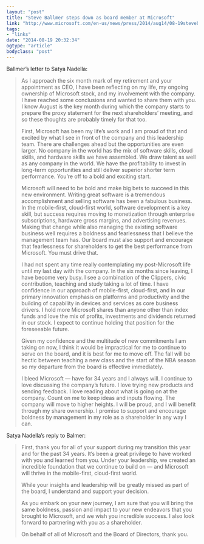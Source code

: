 ```yaml
---
layout: "post"
title: "Steve Ballmer steps down as board member at Microsoft"
link: "http://www.microsoft.com/en-us/news/press/2014/aug14/08-19steveb.aspx"
tags: 
- "links"
date: "2014-08-19 20:32:34"
ogtype: "article"
bodyclass: "post"
---
```


Ballmer’s letter to Satya Nadella:

> As I approach the six month mark of my retirement and your appointment as CEO, I have been reflecting on my life, my ongoing ownership of Microsoft stock, and my involvement with the company. I have reached some conclusions and wanted to share them with you. I know August is the key month during which the company starts to prepare the proxy statement for the next shareholders’ meeting, and so these thoughts are probably timely for that too.
> 
>  First, Microsoft has been my life’s work and I am proud of that and excited by what I see in front of the company and this leadership team. There are challenges ahead but the opportunities are even larger. No company in the world has the mix of software skills, cloud skills, and hardware skills we have assembled. We draw talent as well as any company in the world. We have the profitability to invest in long-term opportunities and still deliver superior shorter term performance. You’re off to a bold and exciting start.
> 
>  Microsoft will need to be bold and make big bets to succeed in this new environment. Writing great software is a tremendous accomplishment and selling software has been a fabulous business. In the mobile-first, cloud-first world, software development is a key skill, but success requires moving to monetization through enterprise subscriptions, hardware gross margins, and advertising revenues. Making that change while also managing the existing software business well requires a boldness and fearlessness that I believe the management team has. Our board must also support and encourage that fearlessness for shareholders to get the best performance from Microsoft. You must drive that.
> 
>  I had not spent any time really contemplating my post-Microsoft life until my last day with the company. In the six months since leaving, I have become very busy. I see a combination of the Clippers, civic contribution, teaching and study taking a lot of time. I have confidence in our approach of mobile-first, cloud-first, and in our primary innovation emphasis on platforms and productivity and the building of capability in devices and services as core business drivers. I hold more Microsoft shares than anyone other than index funds and love the mix of profits, investments and dividends returned in our stock. I expect to continue holding that position for the foreseeable future.
> 
>  Given my confidence and the multitude of new commitments I am taking on now, I think it would be impractical for me to continue to serve on the board, and it is best for me to move off. The fall will be hectic between teaching a new class and the start of the NBA season so my departure from the board is effective immediately.
> 
>  I bleed Microsoft — have for 34 years and I always will. I continue to love discussing the company’s future. I love trying new products and sending feedback. I love reading about what is going on at the company. Count on me to keep ideas and inputs flowing. The company will move to higher heights. I will be proud, and I will benefit through my share ownership. I promise to support and encourage boldness by management in my role as a shareholder in any way I can.

Satya Nadella’s reply to Balmer:

> First, thank you for all of your support during my transition this year and for the past 34 years. It’s been a great privilege to have worked with you and learned from you. Under your leadership, we created an incredible foundation that we continue to build on — and Microsoft will thrive in the mobile-first, cloud-first world.
> 
>  While your insights and leadership will be greatly missed as part of the board, I understand and support your decision.
> 
>  As you embark on your new journey, I am sure that you will bring the same boldness, passion and impact to your new endeavors that you brought to Microsoft, and we wish you incredible success. I also look forward to partnering with you as a shareholder.
> 
>  On behalf of all of Microsoft and the Board of Directors, thank you.